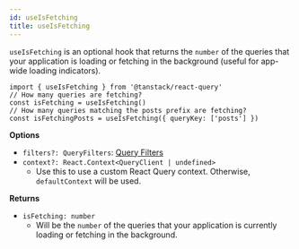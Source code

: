 ```yaml
---
id: useIsFetching
title: useIsFetching
---
```


`useIsFetching` is an optional hook that returns the `number` of the queries that your application is loading or fetching in the background (useful for app-wide loading indicators).

```tsx
import { useIsFetching } from '@tanstack/react-query'
// How many queries are fetching?
const isFetching = useIsFetching()
// How many queries matching the posts prefix are fetching?
const isFetchingPosts = useIsFetching({ queryKey: ['posts'] })
```

**Options**

- `filters?: QueryFilters`: [Query Filters](../guides/filters#query-filters)
- `context?: React.Context<QueryClient | undefined>`
  - Use this to use a custom React Query context. Otherwise, `defaultContext` will be used.

**Returns**

- `isFetching: number`
  - Will be the `number` of the queries that your application is currently loading or fetching in the background.
